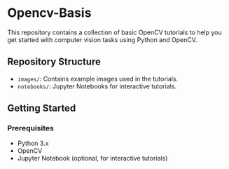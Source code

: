 # Opencv-Basis

This repository contains a collection of basic OpenCV tutorials to help you get started with computer vision tasks using Python and OpenCV.

## Repository Structure

- `images/`: Contains example images used in the tutorials.
- `notebooks/`: Jupyter Notebooks for interactive tutorials.

## Getting Started

### Prerequisites

- Python 3.x
- OpenCV
- Jupyter Notebook (optional, for interactive tutorials)

